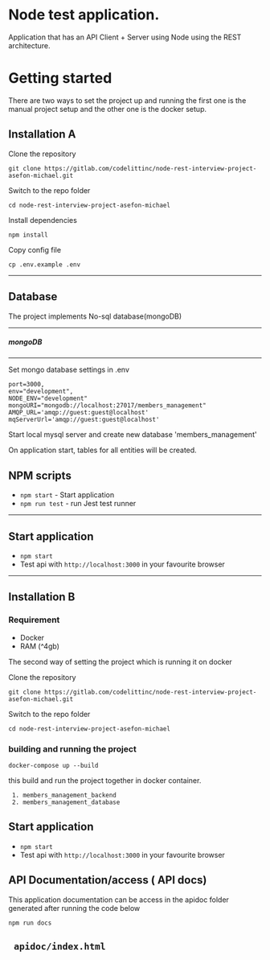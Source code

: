 # Node test application.
Application that has an API Client + Server using Node using the REST architecture.

# Getting started

There are two ways to set the project up and running the first one is the manual project setup 
and the other one is the docker setup.

## Installation A

Clone the repository

    git clone https://gitlab.com/codelittinc/node-rest-interview-project-asefon-michael.git

Switch to the repo folder

    cd node-rest-interview-project-asefon-michael
    
Install dependencies
    
    npm install

Copy config file 

    cp .env.example .env
    
----------

## Database
    
The project implements No-sql database(mongoDB)


----------

##### mongoDB

----------
    
Set mongo database settings in .env

    port=3000,
    env="development",
    NODE_ENV="development"
    mongoURI="mongodb://localhost:27017/members_management"
    AMQP_URL='amqp://guest:guest@localhost'
    mqServerUrl='amqp://guest:guest@localhost'

  
    
Start local mysql server and create new database 'members_management'

On application start, tables for all entities will be created.

## NPM scripts

- `npm start` - Start application 
- `npm run test` - run Jest test runner  

----------


## Start application

- `npm start`
- Test api with `http://localhost:3000` in your favourite browser

----------
 
 
## Installation B

### Requirement 
 - Docker
 - RAM (^4gb)
 
The second way of setting the project which is running it on docker

Clone the repository

    git clone https://gitlab.com/codelittinc/node-rest-interview-project-asefon-michael.git

Switch to the repo folder

    cd node-rest-interview-project-asefon-michael
    
### building and running the project

`` docker-compose up --build ``

this build and run the project together in docker container.

     1. members_management_backend
     2. members_management_database

## Start application

- `npm start`
- Test api with `http://localhost:3000` in your favourite browser
 

## API Documentation/access ( API docs)

This application documentation can be access in the apidoc folder generated after running the code below

`` npm run docs ``

`` apidoc/index.html``
----------
